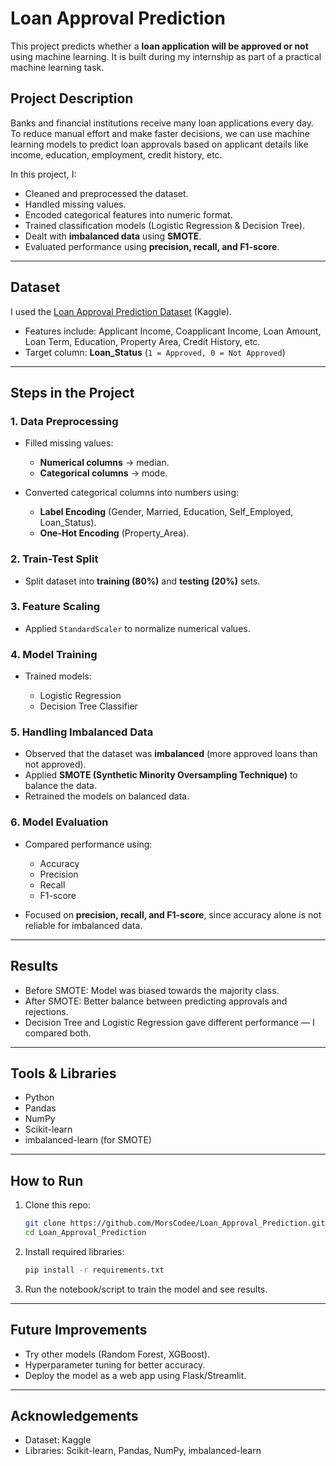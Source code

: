 # Loan Approval Prediction

This project predicts whether a **loan application will be approved or not** using machine learning. It is built during my internship as part of a practical machine learning task.

## Project Description

Banks and financial institutions receive many loan applications every day. To reduce manual effort and make faster decisions, we can use machine learning models to predict loan approvals based on applicant details like income, education, employment, credit history, etc.

In this project, I:

* Cleaned and preprocessed the dataset.
* Handled missing values.
* Encoded categorical features into numeric format.
* Trained classification models (Logistic Regression & Decision Tree).
* Dealt with **imbalanced data** using **SMOTE**.
* Evaluated performance using **precision, recall, and F1-score**.

---

## Dataset

I used the [Loan Approval Prediction Dataset](https://www.kaggle.com/datasets) (Kaggle).

* Features include: Applicant Income, Coapplicant Income, Loan Amount, Loan Term, Education, Property Area, Credit History, etc.
* Target column: **Loan\_Status** (`1 = Approved, 0 = Not Approved`)

---

## Steps in the Project

### 1. Data Preprocessing

* Filled missing values:

  * **Numerical columns** → median.
  * **Categorical columns** → mode.
* Converted categorical columns into numbers using:

  * **Label Encoding** (Gender, Married, Education, Self\_Employed, Loan\_Status).
  * **One-Hot Encoding** (Property\_Area).

### 2. Train-Test Split

* Split dataset into **training (80%)** and **testing (20%)** sets.

### 3. Feature Scaling

* Applied `StandardScaler` to normalize numerical values.

### 4. Model Training

* Trained models:

  * Logistic Regression
  * Decision Tree Classifier

### 5. Handling Imbalanced Data

* Observed that the dataset was **imbalanced** (more approved loans than not approved).
* Applied **SMOTE (Synthetic Minority Oversampling Technique)** to balance the data.
* Retrained the models on balanced data.

### 6. Model Evaluation

* Compared performance using:

  * Accuracy
  * Precision
  * Recall
  * F1-score
* Focused on **precision, recall, and F1-score**, since accuracy alone is not reliable for imbalanced data.

---

## Results

* Before SMOTE: Model was biased towards the majority class.
* After SMOTE: Better balance between predicting approvals and rejections.
* Decision Tree and Logistic Regression gave different performance — I compared both.

---

## Tools & Libraries

* Python
* Pandas
* NumPy
* Scikit-learn
* imbalanced-learn (for SMOTE)

---

## How to Run

1. Clone this repo:

   ```bash
   git clone https://github.com/MorsCodee/Loan_Approval_Prediction.git
   cd Loan_Approval_Prediction
   ```
2. Install required libraries:

   ```bash
   pip install -r requirements.txt
   ```
3. Run the notebook/script to train the model and see results.

---

## Future Improvements

* Try other models (Random Forest, XGBoost).
* Hyperparameter tuning for better accuracy.
* Deploy the model as a web app using Flask/Streamlit.

---

## Acknowledgements

* Dataset: Kaggle
* Libraries: Scikit-learn, Pandas, NumPy, imbalanced-learn
